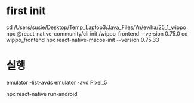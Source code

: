 # first init
cd /Users/susie/Desktop/Temp_Laptop3/Java_Files/Yn/ewha/25_1_wippo
npx @react-native-community/cli init /wippo_frontend --version 0.75.0
cd wippo_frontend
npx react-native-macos-init --version 0.75.33

# 실행
emulator -list-avds
emulator -avd Pixel_5

npx react-native run-android
